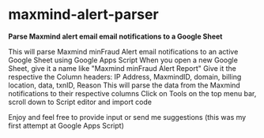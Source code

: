 # maxmind-alert-parser
**Parse Maxmind alert email email notifications to a Google Sheet**

This will parse Maxmind minFraud Alert email notifications to an active Google Sheet using Google Apps Script
When you open a new Google Sheet, give it a name like "Maxmind minFraud Alert Report"
Give it the respective the Column headers: IP Address, MaxmindID, domain, billing location, data, txnID, Reason
This will parse the data from the Maxmind notifications to their respective columns
Click on Tools on the top menu bar, scroll down to Script editor and import code

Enjoy and feel free to provide input or send me suggestions (this was my first attempt at Google Apps Script)
